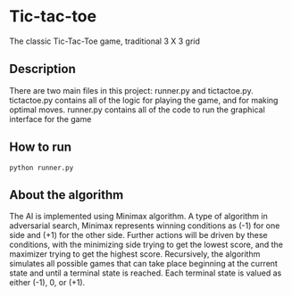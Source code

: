 # Tic-tac-toe
The classic Tic-Tac-Toe game, traditional 3 X 3 grid
## Description
There are two main files in this project: runner.py and tictactoe.py. 
tictactoe.py contains all of the logic for playing the game, and for making optimal moves. 
runner.py contains all of the code to run the graphical interface for the game
## How to run
```
python runner.py 
```
## About the algorithm
The AI is implemented using Minimax algorithm. 
A type of algorithm in adversarial search, Minimax represents winning conditions as (-1) for one side and (+1) for the other side. Further actions will be driven by these conditions, with the minimizing side trying to get the lowest score, and the maximizer trying to get the highest score.
Recursively, the algorithm simulates all possible games that can take place beginning at the current state and until a terminal state is reached. 
Each terminal state is valued as either (-1), 0, or (+1).
